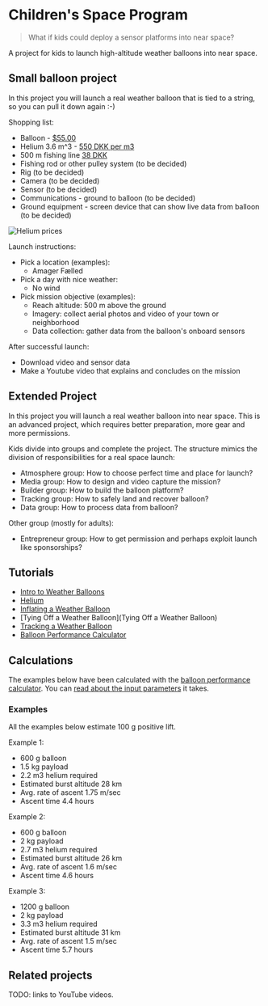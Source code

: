 # Children's Space Program

> What if kids could deploy a sensor platforms into near space?

A project for kids to launch high-altitude weather balloons into near space.

## Small balloon project

In this project you will launch a real weather balloon that is tied to a string, so you can pull it down again :-)

Shopping list:

* Balloon - [$55.00](http://www.highaltitudescience.com/products/600-g-near-space-balloon)
* Helium 3.6 m^3 - [550 DKK per m3](http://www.pegani.dk/dk/product/helium/ballongas-20-l.aspx)
* 500 m fishing line [38 DKK](http://www.harald-nyborg.dk/p1109/fiskeline-0-20mm-500m-2-5kg)
* Fishing rod or other pulley system (to be decided)
* Rig (to be decided)
* Camera (to be decided)
* Sensor (to be decided)
* Communications - ground to balloon (to be decided)
* Ground equipment - screen device that can show live data from balloon (to be decided)

![Helium prices](http://www.weldingandgasestoday.org/wp-content/uploads/2012/04/helium_prices.png)

Launch instructions:

* Pick a location (examples):
    * Amager Fælled
* Pick a day with nice weather:
    * No wind
* Pick mission objective (examples):
    * Reach altitude: 500 m above the ground
    * Imagery: collect aerial photos and video of your town or neighborhood
    * Data collection: gather data from the balloon's onboard sensors

After successful launch:

* Download video and sensor data
* Make a Youtube video that explains and concludes on the mission

## Extended Project

In this project you will launch a real weather balloon into near space. This is an advanced project, which requires better preparation, more gear and more permissions.

Kids divide into groups and complete the project. The structure mimics the division of responsibilities for a real space launch:

* Atmosphere group: How to choose perfect time and place for launch?
* Media group: How to design and video capture the mission?
* Builder group: How to build the balloon platform?
* Tracking group: How to safely land and recover balloon?
* Data group: How to process data from balloon?

Other group (mostly for adults):

* Entrepreneur group: How to get permission and perhaps exploit launch like sponsorships?

## Tutorials

* [Intro to Weather Balloons](http://www.highaltitudescience.com/pages/intro-to-weather-balloons)
* [Helium](http://www.highaltitudescience.com/pages/helium)
* [Inflating a Weather Balloon](http://www.highaltitudescience.com/pages/how-to-inflate-a-weather-balloon)
* [Tying Off a Weather Balloon](Tying Off a Weather Balloon)
* [Tracking a Weather Balloon](http://www.highaltitudescience.com/pages/tracking-a-weather-balloon)
* [Balloon Performance Calculator](http://www.highaltitudescience.com/pages/balloon-performance-calculator)

## Calculations

The examples below have been calculated with the [balloon performance calculator](http://tools.highaltitudescience.com/). You can [read about the input parameters](http://www.highaltitudescience.com/pages/balloon-performance-calculator) it takes.

### Examples

All the examples below estimate 100 g positive lift.

Example 1:
* 600 g balloon
* 1.5 kg payload
* 2.2 m3 helium required
* Estimated burst altitude 28 km
* Avg. rate of ascent 1.75 m/sec
* Ascent time 4.4 hours

Example 2:
* 600 g balloon
* 2 kg payload
* 2.7 m3 helium required
* Estimated burst altitude 26 km
* Avg. rate of ascent 1.6 m/sec
* Ascent time 4.6 hours

Example 3:
* 1200 g balloon
* 2 kg payload
* 3.3 m3 helium required
* Estimated burst altitude 31 km
* Avg. rate of ascent 1.5 m/sec
* Ascent time 5.7 hours


## Related projects

TODO: links to YouTube videos.
